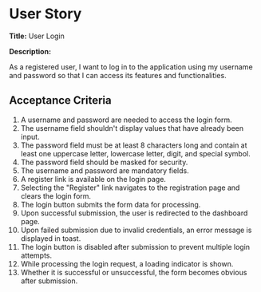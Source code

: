 # User Story

**Title:** User Login

**Description:**

As a registered user, I want to log in to the application using my username and password so that I can access its features and functionalities.

## Acceptance Criteria

1. A username and password are needed to access the login form.
2. The username field shouldn't display values that have already been input.
3. The password field must be at least 8 characters long and contain at least one uppercase letter, lowercase letter, digit, and special symbol.
4. The password field should be masked for security.
5. The username and password are mandatory fields.
6. A register link is available on the login page.
7. Selecting the "Register" link navigates to the registration page and clears the login form.
8. The login button submits the form data for processing.
9. Upon successful submission, the user is redirected to the dashboard page.
10. Upon failed submission due to invalid credentials, an error message is displayed in toast.
11. The login button is disabled after submission to prevent multiple login attempts.
12. While processing the login request, a loading indicator is shown.
13. Whether it is successful or unsuccessful, the form becomes obvious after submission.
